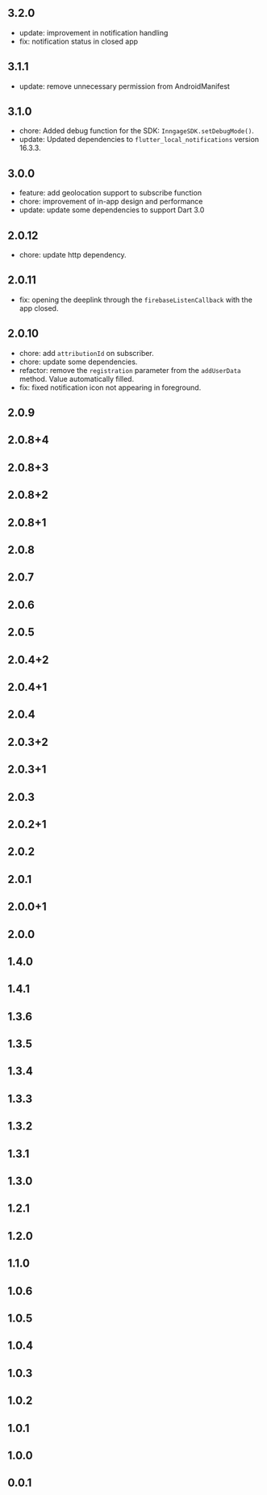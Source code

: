 ## 3.2.0
* update: improvement in notification handling
* fix: notification status in closed app
## 3.1.1
* update: remove unnecessary permission from AndroidManifest
## 3.1.0
* chore: Added debug function for the SDK: ``InngageSDK.setDebugMode()``.
* update: Updated dependencies to ``flutter_local_notifications`` version 16.3.3.
## 3.0.0
* feature: add geolocation support to subscribe function
* chore: improvement of in-app design and performance
* update: update some dependencies to support Dart 3.0
## 2.0.12 
* chore: update http dependency.
## 2.0.11 
* fix: opening the deeplink through the ``firebaseListenCallback`` with the app closed.
## 2.0.10 
* chore: add ```attributionId``` on subscriber. 
* chore: update some dependencies.
* refactor: remove the ```registration``` parameter from the ```addUserData``` method. Value automatically filled.
* fix: fixed notification icon not appearing in foreground.
## 2.0.9
## 2.0.8+4
## 2.0.8+3
## 2.0.8+2
## 2.0.8+1
## 2.0.8
## 2.0.7
## 2.0.6
## 2.0.5
## 2.0.4+2
## 2.0.4+1
## 2.0.4
## 2.0.3+2
## 2.0.3+1
## 2.0.3
## 2.0.2+1
## 2.0.2
## 2.0.1
## 2.0.0+1
## 2.0.0
## 1.4.0
## 1.4.1
## 1.3.6
## 1.3.5
## 1.3.4
## 1.3.3
## 1.3.2
## 1.3.1
## 1.3.0
## 1.2.1
## 1.2.0
## 1.1.0
## 1.0.6
## 1.0.5
## 1.0.4
## 1.0.3
## 1.0.2
## 1.0.1
## 1.0.0
## 0.0.1